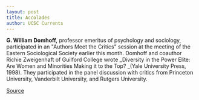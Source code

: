 ```yaml
---
layout: post
title: Accolades
author: UCSC Currents
---
```


**G. William Domhoff,** professor emeritus of psychology and sociology, participated in an "Authors Meet the Critics" session at the meeting of the Eastern Sociological Society earlier this month. Domhoff and coauthor Richie Zweigenhaft of Guilford College wrote _Diversity in the Power Elite: Are Women and Minorities Making it to the Top? _(Yale University Press, 1998). They participated in the panel discussion with critics from Princeton University, Vanderbilt University, and Rutgers University.

[Source](http://www1.ucsc.edu/oncampus/currents/98-99/03-15/accolades.htm "Permalink to Accolades; 03-15-99")
